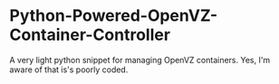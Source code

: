 # Python-Powered-OpenVZ-Container-Controller
A very light python snippet for managing OpenVZ containers. Yes, I'm aware of that is's poorly coded.
